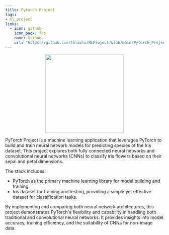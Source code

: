 ```yaml
---
title: Pytorch Project
tags:
- ml_project
links:
  - icon: github
    icon_pack: fab
    name: Github
    url: "https://github.com/thlavlu/MLProject/blob/main/Pytorch_Project.ipynb"
---
```

<p align="center">
<img src="" width="250"/>
</p>
PyTorch Project is a machine learning application that leverages PyTorch to build and train neural network models for predicting species of the Iris dataset. This project explores both fully connected neural networks and convolutional neural networks (CNNs) to classify iris flowers based on their sepal and petal dimensions.

The stack includes:

- PyTorch as the primary machine learning library for model building and training.
- Iris dataset for training and testing, providing a simple yet effective dataset for classification tasks.

By implementing and comparing both neural network architectures, this project demonstrates PyTorch's flexibility and capability in handling both traditional and convolutional neural networks. It provides insights into model accuracy, training efficiency, and the suitability of CNNs for non-image data.